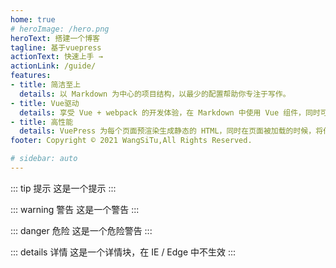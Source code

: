 ```yaml
---
home: true
# heroImage: /hero.png
heroText: 搭建一个博客
tagline: 基于vuepress
actionText: 快速上手 →
actionLink: /guide/
features:
- title: 简洁至上
  details: 以 Markdown 为中心的项目结构，以最少的配置帮助你专注于写作。
- title: Vue驱动
  details: 享受 Vue + webpack 的开发体验，在 Markdown 中使用 Vue 组件，同时可以使用 Vue 来开发自定义主题。
- title: 高性能
  details: VuePress 为每个页面预渲染生成静态的 HTML，同时在页面被加载的时候，将作为 SPA 运行。
footer: Copyright © 2021 WangSiTu,All Rights Reserved.

# sidebar: auto
---
```


::: tip 提示
这是一个提示
:::

::: warning 警告
这是一个警告
:::

::: danger 危险
这是一个危险警告
:::

::: details 详情
这是一个详情块，在 IE / Edge 中不生效
:::